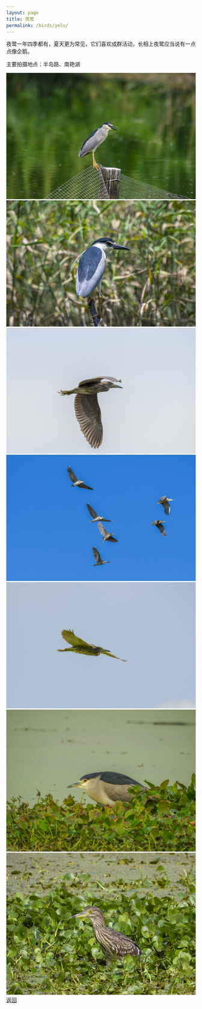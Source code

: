 ```yaml
---
layout: page
title: 夜鹭
permalink: /birds/yelu/
---
```

夜鹭一年四季都有，夏天更为常见，它们喜欢成群活动，长相上夜鹭应当说有一点点像企鹅。

主要拍摄地点：半岛路、南艳湖

![](../picture/夜鹭/DSC_4290-NEF_DxO_DeepPRIME.jpg)
![](../picture/夜鹭/DSC_4875-NEF_DxO_DeepPRIME.jpg)
![](../picture/夜鹭/DSC_8573-NEF_DxO_DeepPRIME.jpg)
![](../picture/夜鹭/DSC_2237.jpg)
![](../picture/夜鹭/DSC_6906-NEF_DxO_DeepPRIME.jpg)
![](../picture/夜鹭/DSCN9894.jpg)
![](../picture/夜鹭/DSCN3081-NRW_DxO_DeepPRIME.jpg)
[返回](../../)

